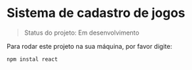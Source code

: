 # Sistema de cadastro de jogos

> Status do projeto: Em desenvolvimento

Para rodar este projeto na sua máquina, por favor digite:

```
npm instal react
```
